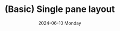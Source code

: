 ---
date:
- 2024-06-10 Monday
type: showcase/layouts/basic
layout: single
coverimage: ../assets/lists_icon_1710524790703_0.jpg
title: (Basic) Single pane layout
---